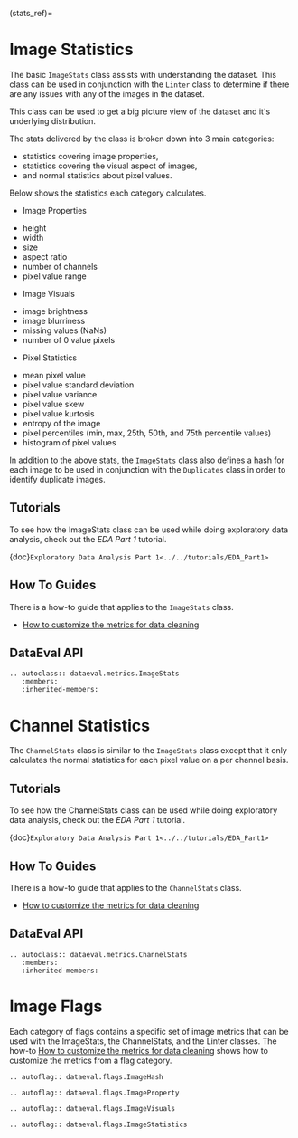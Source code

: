 (stats_ref)=

# Image Statistics

The basic `ImageStats` class assists with understanding the dataset.
This class can be used in conjunction with the `Linter` class to determine
if there are any issues with any of the images in the dataset.

This class can be used to get a big picture view of the dataset and it's underlying distribution.

The stats delivered by the class is broken down into 3 main categories:
* statistics covering image properties,
* statistics covering the visual aspect of images,
* and normal statistics about pixel values.

Below shows the statistics each category calculates.

* Image Properties
 - height
 - width
 - size
 - aspect ratio
 - number of channels
 - pixel value range

* Image Visuals
 - image brightness
 - image blurriness
 - missing values (NaNs)
 - number of 0 value pixels

* Pixel Statistics
 - mean pixel value
 - pixel value standard deviation
 - pixel value variance
 - pixel value skew
 - pixel value kurtosis
 - entropy of the image
 - pixel percentiles (min, max, 25th, 50th, and 75th percentile values)
 - histogram of pixel values

In addition to the above stats, the `ImageStats` class also defines a hash for each image to be used
in conjunction with the `Duplicates` class in order to identify duplicate images.

## Tutorials

To see how the ImageStats class can be used while doing exploratory data analysis, check out the _EDA Part 1_ tutorial.

{doc}`Exploratory Data Analysis Part 1<../../tutorials/EDA_Part1>`

## How To Guides

There is a how-to guide that applies to the `ImageStats` class.

* [How to customize the metrics for data cleaning](../../how_to/linting_flags.md)

## DataEval API

```{eval-rst}
.. autoclass:: dataeval.metrics.ImageStats
   :members:
   :inherited-members:
```

# Channel Statistics

The `ChannelStats` class is similar to the `ImageStats` class except that it only calculates
the normal statistics for each pixel value on a per channel basis.

## Tutorials

To see how the ChannelStats class can be used while doing exploratory data analysis, check out the _EDA Part 1_ tutorial.

{doc}`Exploratory Data Analysis Part 1<../../tutorials/EDA_Part1>`

## How To Guides

There is a how-to guide that applies to the `ChannelStats` class.

* [How to customize the metrics for data cleaning](../../how_to/linting_flags.md)

## DataEval API

```{eval-rst}
.. autoclass:: dataeval.metrics.ChannelStats
   :members:
   :inherited-members:
```

# Image Flags

Each category of flags contains a specific set of image metrics that can be used with the ImageStats, the ChannelStats, and the Linter classes.
The how-to [How to customize the metrics for data cleaning](../../how_to/linting_flags.md) shows how to customize the metrics from a flag category.

```{eval-rst}
.. autoflag:: dataeval.flags.ImageHash
```

```{eval-rst}
.. autoflag:: dataeval.flags.ImageProperty
```

```{eval-rst}
.. autoflag:: dataeval.flags.ImageVisuals
```

```{eval-rst}
.. autoflag:: dataeval.flags.ImageStatistics
```
